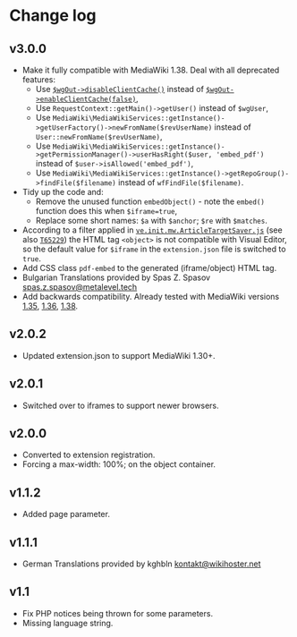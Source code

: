 # Change log

## v3.0.0

* Make it fully compatible with MediaWiki 1.38. Deal with all deprecated features:
  * Use [`$wgOut->disableClientCache()`](https://doc.wikimedia.org/mediawiki-core/master/php/classOutputPage.html#a65494796ef2a9e3cb0864d8c2185fa70) instead of [`$wgOut->enableClientCache(false)`](https://doc.wikimedia.org/mediawiki-core/master/php/classOutputPage.html#a97ca228e1106736ef2b3b988543af448),
  * Use `RequestContext::getMain()->getUser()` instead of `$wgUser`,
  * Use `MediaWiki\MediaWikiServices::getInstance()->getUserFactory()->newFromName($revUserName)` instead of `User::newFromName($revUserName)`,
  * Use `MediaWiki\MediaWikiServices::getInstance()->getPermissionManager()->userHasRight($user, 'embed_pdf')` instead of `$user->isAllowed('embed_pdf')`,
  * Use `MediaWiki\MediaWikiServices::getInstance()->getRepoGroup()->findFile($filename)` instead of `wfFindFile($filename)`.
* Tidy up the code and:
  * Remove the unused function `embedObject()` - note the `embed()` function does this when `$iframe=true`,
  * Replace some short names: `$a` with `$anchor`; `$re` with `$matches`.
* According to a filter applied in [`ve.init.mw.ArticleTargetSaver.js`](https://github.com/wikimedia/mediawiki-extensions-VisualEditor/blob/d9e56ef69ac6938417b558dcf1a7f63e8048256d/modules/ve-mw/preinit/ve.init.mw.ArticleTargetSaver.js#L75) (see also [`T65229`](https://phabricator.wikimedia.org/T65229)) the HTML tag `<object>` is not compatible with Visual Editor, so the default value for `$iframe` in the `extension.json` file is switched to `true`.
* Add CSS class `pdf-embed` to the generated (iframe/object) HTML tag.
* Bulgarian Translations provided by Spas Z. Spasov <spas.z.spasov@metalevel.tech>
* Add backwards compatibility. Already tested with MediaWiki versions [1.35](https://bg.trivictoria.org/wiki/TestPlus), [1.36](https://vectoria.altclavis.com/wiki/TestPlus), [1.38](https://wiki.metalevel.tech/wiki/Embed_Microsoft_MSx_Documents).

## v2.0.2

* Updated extension.json to support MediaWiki 1.30+.

## v2.0.1

* Switched over to iframes to support newer browsers.

## v2.0.0

* Converted to extension registration.
* Forcing a max-width: 100%; on the object container.

## v1.1.2

* Added page parameter.

## v1.1.1

* German Translations provided by kghbln <kontakt@wikihoster.net>

## v1.1

* Fix PHP notices being thrown for some parameters.
* Missing language string.
